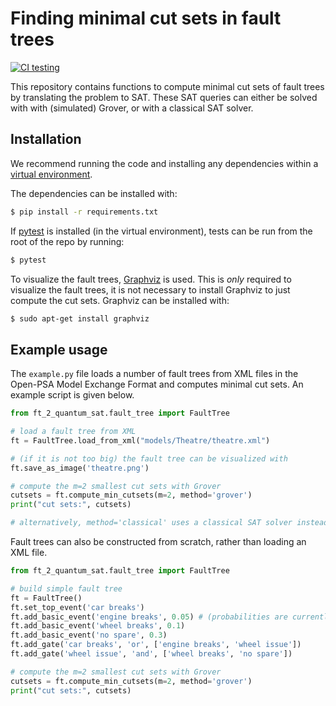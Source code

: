 # Finding minimal cut sets in fault trees

[![CI testing](https://github.com/sebastiaanbrand/ft-2-quantum-sat/actions/workflows/python-app.yml/badge.svg)](https://github.com/sebastiaanbrand/ft-2-quantum-sat/actions/workflows/python-app.yml)

This repository contains functions to compute minimal cut sets of fault trees by translating the problem to SAT. These SAT queries can either be solved with with (simulated) Grover, or with a classical SAT solver.


## Installation
We recommend running the code and installing any dependencies within a [virtual environment](https://docs.python.org/3/tutorial/venv.html).

The dependencies can be installed with:
```bash
$ pip install -r requirements.txt
```

If [pytest](https://docs.pytest.org/en/6.2.x/getting-started.html) is installed (in the virtual environment), tests can be run from the root of the repo by running:
```bash
$ pytest
```

To visualize the fault trees, [Graphviz](https://graphviz.org/) is used. This is _only_ required to visualize the fault trees, it is not necessary to install Graphviz to just compute the cut sets. Graphviz can be installed with:
```bash
$ sudo apt-get install graphviz
```


## Example usage

The `example.py` file loads a number of fault trees from XML files in the Open-PSA Model Exchange Format and computes minimal cut sets. An example script is given below.

```python
from ft_2_quantum_sat.fault_tree import FaultTree

# load a fault tree from XML
ft = FaultTree.load_from_xml("models/Theatre/theatre.xml")

# (if it is not too big) the fault tree can be visualized with
ft.save_as_image('theatre.png')

# compute the m=2 smallest cut sets with Grover
cutsets = ft.compute_min_cutsets(m=2, method='grover') 
print("cut sets:", cutsets)

# alternatively, method='classical' uses a classical SAT solver instead
```


Fault trees can also be constructed from scratch, rather than loading an XML file.

```python
from ft_2_quantum_sat.fault_tree import FaultTree

# build simple fault tree
ft = FaultTree()
ft.set_top_event('car breaks')
ft.add_basic_event('engine breaks', 0.05) # (probabilities are currently ignored)
ft.add_basic_event('wheel breaks', 0.1)
ft.add_basic_event('no spare', 0.3)
ft.add_gate('car breaks', 'or', ['engine breaks', 'wheel issue'])
ft.add_gate('wheel issue', 'and', ['wheel breaks', 'no spare'])

# compute the m=2 smallest cut sets with Grover
cutsets = ft.compute_min_cutsets(m=2, method='grover') 
print("cut sets:", cutsets)
```
